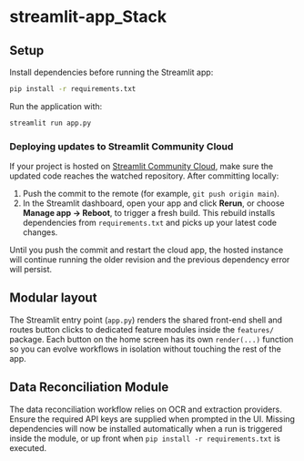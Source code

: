 # streamlit-app_Stack

## Setup

Install dependencies before running the Streamlit app:

```bash
pip install -r requirements.txt
```

Run the application with:

```bash
streamlit run app.py
```

### Deploying updates to Streamlit Community Cloud

If your project is hosted on [Streamlit Community Cloud](https://streamlit.io/cloud), make sure the updated code reaches the watched repository. After committing locally:

1. Push the commit to the remote (for example, `git push origin main`).
2. In the Streamlit dashboard, open your app and click **Rerun**, or choose **Manage app → Reboot**, to trigger a fresh build. This rebuild installs dependencies from `requirements.txt` and picks up your latest code changes.

Until you push the commit and restart the cloud app, the hosted instance will continue running the older revision and the previous dependency error will persist.

## Modular layout

The Streamlit entry point (`app.py`) renders the shared front-end shell and routes button clicks to dedicated feature modules inside the `features/` package. Each button on the home screen has its own `render(...)` function so you can evolve workflows in isolation without touching the rest of the app.

## Data Reconciliation Module

The data reconciliation workflow relies on OCR and extraction providers. Ensure the required API keys are supplied when prompted in the UI. Missing dependencies will now be installed automatically when a run is triggered inside the module, or up front when `pip install -r requirements.txt` is executed.
